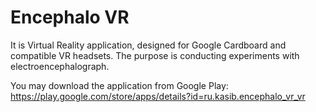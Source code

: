 # Encephalo VR

It is Virtual Reality application, designed for Google Cardboard and compatible VR headsets.
The purpose is conducting experiments with electroencephalograph.

You may download the application from Google Play:
https://play.google.com/store/apps/details?id=ru.kasib.encephalo_vr_vr
